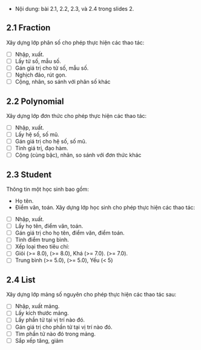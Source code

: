 
* Nội dung: bài 2.1, 2.2, 2.3, và 2.4 trong slides 2.
## 2.1 Fraction
Xây dựng lớp phân số cho phép thực hiện các thao tác:
- [ ] Nhập, xuất.
- [ ] Lấy tử số, mẫu số.
- [ ] Gán giá trị cho tử số, mẫu số.
- [ ] Nghịch đảo, rút gọn.
- [ ] Cộng, nhân, so sánh với phân số khác
## 2.2 Polynomial
Xây dựng lớp đơn thức cho phép thực hiện các thao tác:
- [ ] Nhập, xuất.
- [ ] Lấy hệ số, số mũ.
- [ ] Gán giá trị cho hệ số, số mũ.
- [ ] Tính giá trị, đạo hàm.
- [ ] Cộng (cùng bậc), nhân, so sánh với đơn thức khác

## 2.3 Student
Thông tin một học sinh bao gồm:
- Họ tên.
- Điểm văn, toán.
Xây dựng lớp học sinh cho phép thực hiện các thao tác:
- [ ] Nhập, xuất.
- [ ] Lấy họ tên, điểm văn, toán.
- [ ] Gán giá trị cho họ tên, điểm văn, điểm toán.
- [ ] Tính điểm trung bình.
- [ ] Xếp loại theo tiêu chí:
- [ ] Giỏi (>= 8.0), (>= 8.0), Khá (>= 7.0). (>= 7.0).
- [ ] Trung bình (>= 5.0), (>= 5.0), Yếu (< 5)

## 2.4 List

Xây dựng lớp mảng số nguyên cho phép thực hiện các thao tác sau:
- [ ] Nhập, xuất mảng.
- [ ] Lấy kích thước mảng.
- [ ] Lấy phần tử tại vị trí nào đó.
- [ ] Gán giá trị cho phần tử tại vị trí nào đó.
- [ ] Tìm phần tử nào đó trong mảng.
- [ ] Sắp xếp tăng, giảm